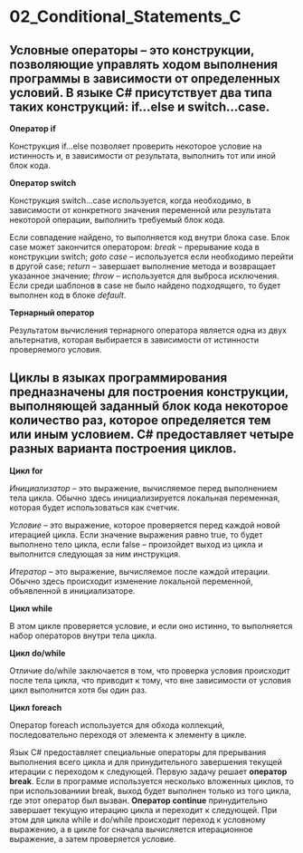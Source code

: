 # 02_Conditional_Statements_C
## **Условные операторы** – это конструкции, позволяющие управлять ходом выполнения программы в зависимости от определенных условий. В языке C# присутствует два типа таких конструкций: if…else и switch…case.

**Оператор if**

Конструкция if…else позволяет проверить некоторое условие на истинность и, в зависимости от результата, выполнить тот или иной блок кода.

**Оператор switch**

Конструкция switch…case используется, когда необходимо, в зависимости от конкретного значения переменной или результата некоторой операции, выполнить требуемый блок кода.

Если совпадение найдено, то выполняется код внутри блока case. Блок case может закончится оператором:
*break* – прерывание кода в конструкции switch;
*goto case* – используется если необходимо перейти в другой case;
*return* – завершает выполнение метода и возвращает указанное значение;
*throw* – используется для выброса исключения.
Если среди шаблонов в case не было найдено подходящего, то будет выполнен код в блоке *default*.

**Тернарный оператор**

Результатом вычисления тернарного оператора является одна из двух альтернатив, которая выбирается в зависимости от истинности проверяемого условия. 

## **Циклы** в языках программирования предназначены для построения конструкции, выполняющей заданный блок кода некоторое количество раз, которое определяется тем или иным условием. C# предоставляет четыре разных варианта построения циклов.

**Цикл for**

*Инициализатор* – это выражение, вычисляемое перед выполнением тела цикла. Обычно здесь инициализируется локальная переменная, которая будет использоваться как счетчик.

*Условие* – это выражение, которое проверяется перед каждой новой итерацией цикла. Если значение выражения равно true, то будет выполнено тело цикла, если false – произойдет выход из цикла и выполнится следующая за ним инструкция.

*Итератор* – это выражение, вычисляемое после каждой итерации. Обычно здесь происходит изменение локальной переменной, объявленной в инициализаторе.

**Цикл while**

В этом цикле проверяется условие, и если оно истинно, то выполняется набор операторов внутри тела цикла. 

**Цикл do/while**

Отличие do/while заключается в том, что проверка условия происходит после тела цикла, что приводит к тому, что вне зависимости от условия цикл выполнится хотя бы один раз.

**Цикл foreach**

Оператор foreach используется для обхода коллекций, последовательно переходя от элемента к элементу в цикле. 

Язык C# предоставляет специальные операторы для прерывания выполнения всего цикла и для принудительного завершения текущей итерации с переходом к следующей. Первую задачу решает **оператор break**. Если в программе используется несколько вложенных циклов, то при использованиии break, выход будет выполнен только из того цикла, где этот оператор был вызван. **Оператор continue** принудительно завершает текущую итерацию цикла и переходит к следующей. При этом для цикла while и do/while происходит переход к условному выражению, а в цикле for сначала  вычисляется итерационное выражение, а затем проверяется условие.
